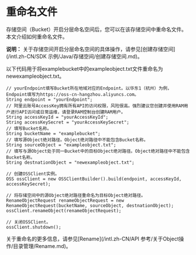 # 重命名文件

存储空间（Bucket）开启分层命名空间后，您可以在该存储空间中重命名文件。本文介绍如何重命名文件。

**说明：** 关于存储空间开启分层命名空间的具体操作，请参见[创建存储空间](/intl.zh-CN/SDK 示例/Java/存储空间/创建存储空间.md)。

以下代码用于将examplebucket中的exampleobject.txt文件重命名为newexampleobject.txt。

```
// yourEndpoint填写Bucket所在地域对应的Endpoint。以华东1（杭州）为例，Endpoint填写为https://oss-cn-hangzhou.aliyuncs.com。
String endpoint = "yourEndpoint";
// 阿里云账号AccessKey拥有所有API的访问权限，风险很高。强烈建议您创建并使用RAM用户进行API访问或日常运维，请登录RAM控制台创建RAM用户。
String accessKeyId = "yourAccessKeyId";
String accessKeySecret = "yourAccessKeySecret";
// 填写Bucket名称。
String bucketName = "examplebucket";
// 填写源Object绝对路径。Object绝对路径中不能包含Bucket名称。
String sourceObject = "exampleobject.txt";
// 填写与源Object处于同一Bucket中的目标Object绝对路径。Object绝对路径中不能包含Bucket名称。
String destnationObject = "newexampleobject.txt";

// 创建OSSClient实例。
OSS ossClient = new OSSClientBuilder().build(endpoint, accessKeyId, accessKeySecret);

// 将存储空间中的源Object绝对路径重命名为目标Object绝对路径。
RenameObjectRequest renameObjectRequest = new RenameObjectRequest(bucketName, sourceObject, destnationObject);
ossClient.renameObject(renameObjectRequest);

// 关闭OSSClient。
ossClient.shutdown();
```

关于重命名的更多信息，请参见[Rename](/intl.zh-CN/API 参考/关于Object操作/目录管理/Rename.md)。

